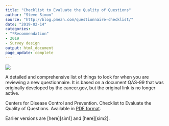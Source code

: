```yaml
---
title: "Checklist to Evaluate the Quality of Questions"
author: "Steve Simon"
source: "http://blog.pmean.com/questionnaire-checklist/"
date: "2019-02-14"
categories:
- "*Recommendation"
- 2019
- Survey design
output: html_document
page_update: complete
---
```


![](http://www.pmean.com/new-images/19/questionnaire-checklist01.png)

<div class="notes">

A detailed and comprehensive list of things to look for when you are reviewing a new questionnaire. It is based on a document QAS-99 that was originally developed by the cancer.gov, but the original link is no longer active.

Centers for Disease Control and Prevention. Checklist to Evaluate the Quality of Questions. Available in [PDF format][cdc1].

[cdc1]: https://www.cdc.gov/healthyyouth/evaluation/pdf/brief15.pdf

</div>
Earlier versions are [here][sim1] and [here][sim2].
 
[sim1]: http://blog.pmean.com/questionnaire-checklist/
[sim2]: http://new.pmean.com/questionnaire-checklist/
 
